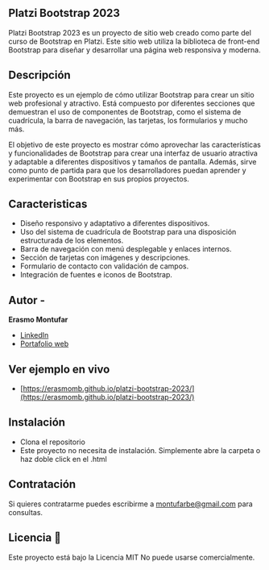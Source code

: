 ##  Platzi Bootstrap 2023

Platzi Bootstrap 2023 es un proyecto de sitio web creado como parte del curso de Bootstrap en Platzi. 
Este sitio web utiliza la biblioteca de front-end Bootstrap para diseñar y desarrollar una página web 
responsiva y moderna.

##  Descripción 

Este proyecto es un ejemplo de cómo utilizar Bootstrap para crear un sitio web profesional y atractivo. 
Está compuesto por diferentes secciones que demuestran el uso de componentes de Bootstrap, 
como el sistema de cuadrícula, la barra de navegación, las tarjetas, los formularios y mucho más.

El objetivo de este proyecto es mostrar cómo aprovechar las características y funcionalidades de 
Bootstrap para crear una interfaz de usuario atractiva y adaptable a diferentes dispositivos y tamaños
de pantalla. Además, sirve como punto de partida para que los desarrolladores puedan aprender y experimentar
con Bootstrap en sus propios proyectos.

## Caracteristicas

* Diseño responsivo y adaptativo a diferentes dispositivos.
* Uso del sistema de cuadrícula de Bootstrap para una disposición estructurada de los elementos.
* Barra de navegación con menú desplegable y enlaces internos.
* Sección de tarjetas con imágenes y descripciones.
* Formulario de contacto con validación de campos.
* Integración de fuentes e iconos de Bootstrap.

##  Autor -
**Erasmo Montufar**

* [LinkedIn](https://www.linkedin.com/in/erasmomb/)
* [Portafolio web](https://checas.com.pe/)

##  Ver ejemplo en vivo
- [https://erasmomb.github.io/platzi-bootstrap-2023/](https://erasmomb.github.io/platzi-bootstrap-2023/)

##  Instalación
* Clona el repositorio
* Este proyecto no necesita de instalación. Simplemente abre la carpeta o haz doble click en el .html

##  Contratación
Si quieres contratarme puedes escribirme a montufarbe@gmail.com para consultas.

##  Licencia 📃
Este proyecto está bajo la Licencia MIT
No puede usarse comercialmente.

